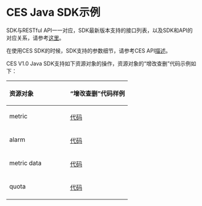 # CES Java SDK示例<a name="sdk_01_0019"></a>

SDK与RESTful API一一对应，SDK最新版本支持的接口列表，以及SDK和API的对应关系，请参考[这里](Java-CES.md)。

在使用CES SDK的时候，SDK支持的参数细节，请参考CES API[描述](https://support.huaweicloud.com/api-ces/ces_03_0001.html)。

CES V1.0 Java SDK支持如下资源对象的操作，资源对象的“增改查删”代码示例如下：

<a name="table1279932310523"></a>
<table><thead align="left"><tr id="row195314235527"><th class="cellrowborder" valign="top" width="50%" id="mcps1.1.3.1.1"><p id="p17953523165216"><a name="p17953523165216"></a><a name="p17953523165216"></a>资源对象</p>
</th>
<th class="cellrowborder" valign="top" width="50%" id="mcps1.1.3.1.2"><p id="p59531023145218"><a name="p59531023145218"></a><a name="p59531023145218"></a>“增改查删”代码样例</p>
</th>
</tr>
</thead>
<tbody><tr id="row139531423155218"><td class="cellrowborder" valign="top" width="50%" headers="mcps1.1.3.1.1 "><p id="p1035833592113"><a name="p1035833592113"></a><a name="p1035833592113"></a><span>metric</span></p>
</td>
<td class="cellrowborder" valign="top" width="50%" headers="mcps1.1.3.1.2 "><p id="p1335883519217"><a name="p1335883519217"></a><a name="p1335883519217"></a><a href="https://github.com/huaweicloud/huaweicloud-sdk-java/blob/master/examples/ces/v1/MetricDemo.java" target="_blank" rel="noopener noreferrer">代码</a></p>
</td>
</tr>
<tr id="row6854161912112"><td class="cellrowborder" valign="top" width="50%" headers="mcps1.1.3.1.1 "><p id="p535953512115"><a name="p535953512115"></a><a name="p535953512115"></a><span>alarm</span></p>
</td>
<td class="cellrowborder" valign="top" width="50%" headers="mcps1.1.3.1.2 "><p id="p17359153517213"><a name="p17359153517213"></a><a name="p17359153517213"></a><a href="https://github.com/huaweicloud/huaweicloud-sdk-java/blob/master/examples/ces/v1/AlarmDemo.java" target="_blank" rel="noopener noreferrer">代码</a></p>
</td>
</tr>
<tr id="row17838102532111"><td class="cellrowborder" valign="top" width="50%" headers="mcps1.1.3.1.1 "><p id="p1235916356214"><a name="p1235916356214"></a><a name="p1235916356214"></a><span>metric data</span></p>
</td>
<td class="cellrowborder" valign="top" width="50%" headers="mcps1.1.3.1.2 "><p id="p935953519217"><a name="p935953519217"></a><a name="p935953519217"></a><a href="https://github.com/huaweicloud/huaweicloud-sdk-java/blob/master/examples/ces/v1/MetricDataDemo.java" target="_blank" rel="noopener noreferrer">代码</a></p>
</td>
</tr>
<tr id="row10367729162112"><td class="cellrowborder" valign="top" width="50%" headers="mcps1.1.3.1.1 "><p id="p113592358212"><a name="p113592358212"></a><a name="p113592358212"></a><span>quota</span></p>
</td>
<td class="cellrowborder" valign="top" width="50%" headers="mcps1.1.3.1.2 "><p id="p33594355219"><a name="p33594355219"></a><a name="p33594355219"></a><a href="https://github.com/huaweicloud/huaweicloud-sdk-java/blob/master/examples/ces/v1/QuotaDemo.java" target="_blank" rel="noopener noreferrer">代码</a></p>
</td>
</tr>
</tbody>
</table>

